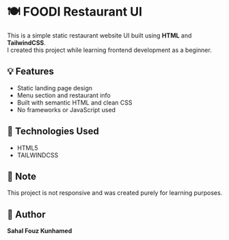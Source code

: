 # 🍽️ FOODI Restaurant UI

This is a simple static restaurant website UI built using **HTML** and **TailwindCSS**.  
I created this project while learning frontend development as a beginner.

## 💡 Features
- Static landing page design
- Menu section and restaurant info
- Built with semantic HTML and clean CSS
- No frameworks or JavaScript used

## 📁 Technologies Used
- HTML5
- TAILWINDCSS

## 📌 Note
This project is not responsive and was created purely for learning purposes.

## 🚀 Author
**Sahal Fouz Kunhamed**
